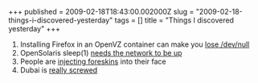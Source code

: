 +++
published = 2009-02-18T18:43:00.002000Z
slug = "2009-02-18-things-i-discovered-yesterday"
tags = []
title = "Things I discovered yesterday"
+++
1.  Installing Firefox in an OpenVZ container can make you [lose
    /dev/null](http://forum.openvz.org/index.php?t=msg&goto=30337)
2.  OpenSolaris sleep(1) [needs the network to be
    up](http://mail.opensolaris.org/pipermail/tools-discuss/2009-February/008355.html)
3.  People are [injecting
    foreskins](http://www.sciam.com/article.cfm?id=a-cut-above-the-rest-wrin)
    into their face
4.  Dubai is [really
    screwed](http://i.gizmodo.com/5155782/even-illustrious-dubai-is-suffering-a-devastating-real-estate-crash)
